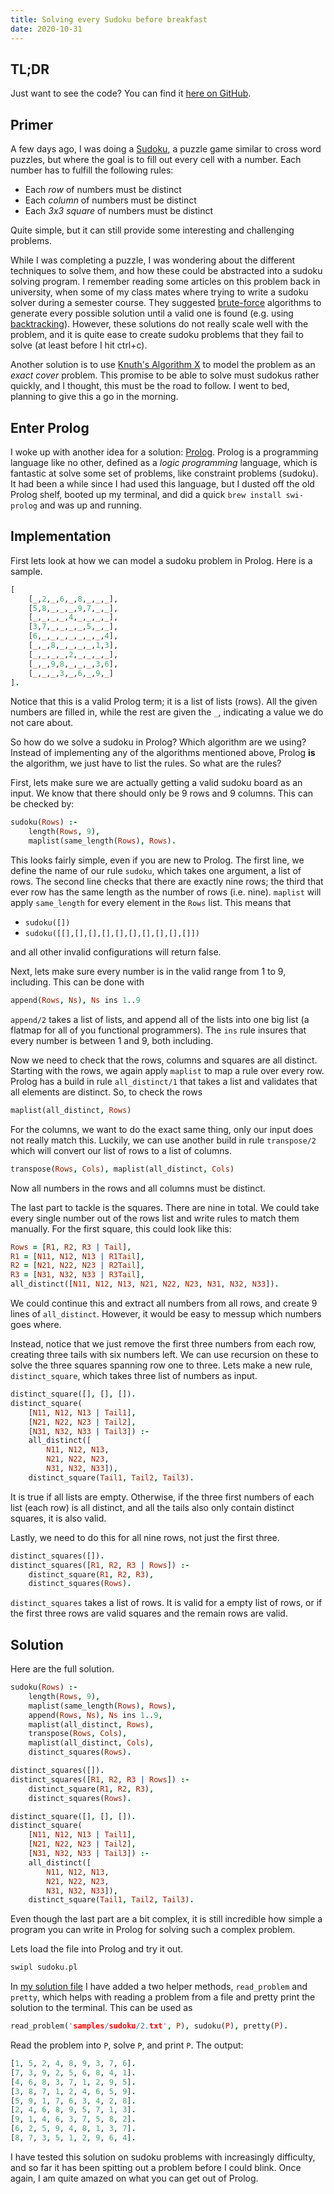 ```yaml
---
title: Solving every Sudoku before breakfast
date: 2020-10-31
---
```


## TL;DR

Just want to see the code? You can find it [here on GitHub](https://github.com/OliverFlecke/algorithms-prolog/blob/master/src/sudoku.pl).

## Primer

A few days ago, I was doing a [Sudoku](https://en.wikipedia.org/wiki/Sudoku), a puzzle game similar to cross word puzzles, but where the goal is to fill out every cell with a number.
Each number has to fulfill the following rules:

- Each *row* of numbers must be distinct
- Each *column* of numbers must be distinct
- Each *3x3 square* of numbers must be distinct

Quite simple, but it can still provide some interesting and challenging problems.

While I was completing a puzzle, I was wondering about the different techniques to solve them, and how these could be abstracted into a sudoku solving program.
I remember reading some articles on this problem back in university, when some of my class mates where trying to write a sudoku solver during a semester course.
They suggested [brute-force](https://en.wikipedia.org/wiki/Brute-force_search) algorithms to generate every possible solution until a valid one is found (e.g. using [backtracking](https://en.wikipedia.org/wiki/Backtracking)).
However, these solutions do not really scale well with the problem, and it is quite ease to create sudoku problems that they fail to solve (at least before I hit ctrl+c).

Another solution is to use [Knuth's Algorithm X](https://en.wikipedia.org/wiki/Knuth%27s_Algorithm_X) to model the problem as an *exact cover* problem.
This promise to be able to solve must sudokus rather quickly, and I thought, this must be the road to follow.
I went to bed, planning to give this a go in the morning.

## Enter Prolog

I woke up with another idea for a solution: [Prolog](https://en.wikipedia.org/wiki/Prolog).
Prolog is a programming language like no other, defined as a *logic programming* language, which is fantastic at solve some set of problems, like constraint problems (sudoku).
It had been a while since I had used this language, but I dusted off the old Prolog shelf, booted up my terminal, and did a quick `brew install swi-prolog` and was up and running.

## Implementation

First lets look at how we can model a sudoku problem in Prolog.
Here is a sample.

```prolog
[
	[_,2,_,6,_,8,_,_,_],
	[5,8,_,_,_,9,7,_,_],
	[_,_,_,_,4,_,_,_,_],
	[3,7,_,_,_,_,5,_,_],
	[6,_,_,_,_,_,_,_,4],
	[_,_,8,_,_,_,_,1,3],
	[_,_,_,_,2,_,_,_,_],
	[_,_,9,8,_,_,_,3,6],
	[_,_,_,3,_,6,_,9,_]
].
```

Notice that this is a valid Prolog term; it is a list of lists (rows).
All the given numbers are filled in, while the rest are given the `_`, indicating a value we do not care about.

So how do we solve a sudoku in Prolog?
Which algorithm are we using?
Instead of implementing any of the algorithms mentioned above, Prolog **is** the algorithm, we just have to list the rules.
So what are the rules?

First, lets make sure we are actually getting a valid sudoku board as an input.
We know that there should only be 9 rows and 9 columns.
This can be checked by:

```prolog
sudoku(Rows) :-
	length(Rows, 9),
	maplist(same_length(Rows), Rows).
```

This looks fairly simple, even if you are new to Prolog.
The first line, we define the name of our rule `sudoku`, which takes one argument, a list of rows.
The second line checks that there are exactly nine rows; the third that ever row has the same length as the number of rows (i.e. nine).
`maplist` will apply `same_length` for every element in the `Rows` list.
This means that

- `sudoku([])`
- `sudoku([[],[],[],[],[],[],[],[],[],[]])`

and all other invalid configurations will return false.

Next, lets make sure every number is in the valid range from 1 to 9, including.
This can be done with

```prolog
append(Rows, Ns), Ns ins 1..9
```

`append/2` takes a list of lists, and append all of the lists into one big list (a flatmap for all of you functional programmers).
The `ins` rule insures that every number is between 1 and 9, both including.

Now we need to check that the rows, columns and squares are all distinct.
Starting with the rows, we again apply `maplist` to map a rule over every row.
Prolog has a build in rule `all_distinct/1` that takes a list and validates that all elements are distinct.
So, to check the rows

```prolog
maplist(all_distinct, Rows)
```

For the columns, we want to do the exact same thing, only our input does not really match this.
Luckily, we can use another build in rule `transpose/2` which will convert our list of rows to a list of columns.

```prolog
transpose(Rows, Cols), maplist(all_distinct, Cols)
```

Now all numbers in the rows and all columns must be distinct.

The last part to tackle is the squares.
There are nine in total.
We could take every single number out of the rows list and write rules to match them manually.
For the first square, this could look like this:

```prolog
Rows = [R1, R2, R3 | Tail],
R1 = [N11, N12, N13 | R1Tail],
R2 = [N21, N22, N23 | R2Tail],
R3 = [N31, N32, N33 | R3Tail],
all_distinct([N11, N12, N13, N21, N22, N23, N31, N32, N33]).
```

We could continue this and extract all numbers from all rows, and create 9 lines of `all_distinct`.
However, it would be easy to messup which numbers goes where.

Instead, notice that we just remove the first three numbers from each row, creating three tails with six numbers left.
We can use recursion on these to solve the three squares spanning row one to three.
Lets make a new rule, `distinct_square`, which takes three list of numbers as input.

```prolog
distinct_square([], [], []).
distinct_square(
	[N11, N12, N13 | Tail1],
	[N21, N22, N23 | Tail2],
	[N31, N32, N33 | Tail3]) :-
	all_distinct([
		N11, N12, N13,
		N21, N22, N23,
		N31, N32, N33]),
	distinct_square(Tail1, Tail2, Tail3).
```

It is true if all lists are empty.
Otherwise, if the three first numbers of each list (each row) is all distinct, and all the tails also only contain distinct squares, it is also valid.

Lastly, we need to do this for all nine rows, not just the first three.

```prolog
distinct_squares([]).
distinct_squares([R1, R2, R3 | Rows]) :-
	distinct_square(R1, R2, R3),
	distinct_squares(Rows).
```

`distinct_squares` takes a list of rows.
It is valid for a empty list of rows, or if the first three rows are valid squares and the remain rows are valid.

## Solution

Here are the full solution.

```prolog
sudoku(Rows) :-
	length(Rows, 9),
	maplist(same_length(Rows), Rows),
	append(Rows, Ns), Ns ins 1..9,
	maplist(all_distinct, Rows),
	transpose(Rows, Cols),
	maplist(all_distinct, Cols),
	distinct_squares(Rows).

distinct_squares([]).
distinct_squares([R1, R2, R3 | Rows]) :-
	distinct_square(R1, R2, R3),
	distinct_squares(Rows).

distinct_square([], [], []).
distinct_square(
	[N11, N12, N13 | Tail1],
	[N21, N22, N23 | Tail2],
	[N31, N32, N33 | Tail3]) :-
	all_distinct([
		N11, N12, N13,
		N21, N22, N23,
		N31, N32, N33]),
	distinct_square(Tail1, Tail2, Tail3).
```

Even though the last part are a bit complex, it is still incredible how simple a program you can write in Prolog for solving such a complex problem.

Lets load the file into Prolog and try it out.

```sh
swipl sudoku.pl
```

In [my solution file](https://github.com/OliverFlecke/algorithms-prolog/blob/master/src/sudoku.pl) I have added a two helper methods, `read_problem` and `pretty`, which helps with reading a problem from a file and pretty print the solution to the terminal.
This can be used as

```prolog
read_problem('samples/sudoku/2.txt', P), sudoku(P), pretty(P).
```

Read the problem into `P`, solve `P`, and print `P`.
The output:

```prolog
[1, 5, 2, 4, 8, 9, 3, 7, 6].
[7, 3, 9, 2, 5, 6, 8, 4, 1].
[4, 6, 8, 3, 7, 1, 2, 9, 5].
[3, 8, 7, 1, 2, 4, 6, 5, 9].
[5, 9, 1, 7, 6, 3, 4, 2, 8].
[2, 4, 6, 8, 9, 5, 7, 1, 3].
[9, 1, 4, 6, 3, 7, 5, 8, 2].
[6, 2, 5, 9, 4, 8, 1, 3, 7].
[8, 7, 3, 5, 1, 2, 9, 6, 4].
```

I have tested this solution on sudoku problems with increasingly difficulty, and so far it has been spitting out a problem before I could blink.
Once again, I am quite amazed on what you can get out of Prolog.
